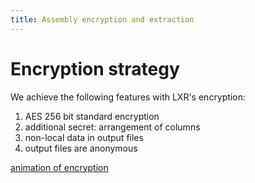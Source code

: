 ```yaml
---
title: Assembly encryption and extraction
---
```


# Encryption strategy

We achieve the following features with LXR's encryption:

1. AES 256 bit standard encryption
2. additional secret: arrangement of columns
3. non-local data in output files
4. output files are anonymous


[animation of encryption](../html/anim1.html)


